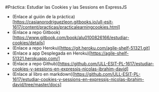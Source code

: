 #Práctica: Estudiar las Cookies y las Sessions en ExpressJS

* (Enlace al guión de la práctica)[https://casianorodriguezleon.gitbooks.io/ull-esit-1617/content/practicas/practicalearningcookies.html]
* (Enlace a repo Gitbook)[https://www.gitbook.com/book/alu0100826166/estudiar-cookies/details]
* (Enlace a repo Heroku)[https://git.heroku.com/agile-shelf-51321.git]
* (Enlace a app Desplegada en Heroku)[https://agile-shelf-51321.herokuapp.com/]
* (Enlace a repo Github)[https://github.com/ULL-ESIT-PL-1617/estudiar-cookies-y-sessions-en-expressjs-nicolas-ibrahim-david]
* (Enlace al libro en markdown)[https://github.com/ULL-ESIT-PL-1617/estudiar-cookies-y-sessions-en-expressjs-nicolas-ibrahim-david/tree/master/docs]
